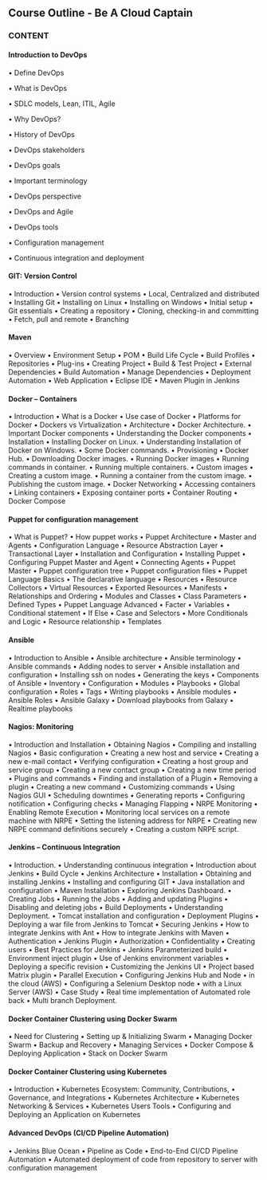 ## Course Outline - Be A Cloud Captain 


### CONTENT

#### Introduction to DevOps

• Define DevOps

• What is DevOps

• SDLC models, Lean, ITIL, Agile

• Why DevOps?

• History of DevOps

• DevOps stakeholders

• DevOps goals

• Important terminology

• DevOps perspective

• DevOps and Agile

• DevOps tools

• Configuration management

• Continuous integration and deployment

#### GIT: Version Control

• Introduction
• Version control systems
• Local, Centralized and distributed
• Installing Git
• Installing on Linux
• Installing on Windows
• Initial setup
• Git essentials
• Creating a repository
• Cloning, checking-in and committing
• Fetch, pull and remote
• Branching

#### Maven

• Overview
• Environment Setup
• POM
• Build Life Cycle
• Build Profiles
• Repositories
• Plug-ins
• Creating Project
• Build & Test Project
• External Dependencies
• Build Automation
• Manage Dependencies
• Deployment Automation
• Web Application
• Eclipse IDE
• Maven Plugin in Jenkins

#### Docker – Containers

• Introduction
• What is a Docker
• Use case of Docker
• Platforms for Docker
• Dockers vs Virtualization
• Architecture
• Docker Architecture.
• Important Docker components
• Understanding the Docker components
• Installation
• Installing Docker on Linux.
• Understanding Installation of Docker on Windows.
• Some Docker commands.
• Provisioning
• Docker Hub.
• Downloading Docker images.
• Running Docker images
• Running commands in container.
• Running multiple containers.
• Custom images
• Creating a custom image.
• Running a container from the custom image.
• Publishing the custom image.
• Docker Networking
• Accessing containers
• Linking containers
• Exposing container ports
• Container Routing
• Docker Compose

#### Puppet for configuration management

• What is Puppet?
• How puppet works
• Puppet Architecture
• Master and Agents
• Configuration Language
• Resource Abstraction Layer
• Transactional Layer
• Installation and Configuration
• Installing Puppet
• Configuring Puppet Master and Agent
• Connecting Agents
• Puppet Master
• Puppet configuration tree
• Puppet configuration files
• Puppet Language Basics
• The declarative language
• Resources
• Resource Collectors
• Virtual Resources
• Exported Resources
• Manifests
• Relationships and Ordering
• Modules and Classes
• Class Parameters
• Defined Types
• Puppet Language Advanced
• Facter
• Variables
• Conditional statement
• If Else
• Case and Selectors
• More Conditionals and Logic
• Resource relationship
• Templates

#### Ansible

• Introduction to Ansible
• Ansible architecture
• Ansible terminology
• Ansible commands
• Adding nodes to server
• Ansible installation and configuration
• Installing ssh on nodes
• Generating the keys
• Components of Ansible
• Inventory
• Configuration
• Modules
• Playbooks
• Global configuration
• Roles
• Tags
• Writing playbooks
• Ansible modules
• Ansible Roles
• Ansible Galaxy
• Download playbooks from Galaxy
• Realtime playbooks

#### Nagios: Monitoring

• Introduction and Installation
• Obtaining Nagios
• Compiling and installing Nagios
• Basic configuration
• Creating a new host and service
• Creating a new e-mail contact
• Verifying configuration
• Creating a host group and service group
• Creating a new contact group
• Creating a new time period
• Plugins and commands
• Finding and installation of a Plugin
• Removing a plugin
• Creating a new command
• Customizing commands
• Using Nagios GUI
• Scheduling downtimes
• Generating reports
• Configuring notification
• Configuring checks
• Managing Flapping
• NRPE Monitoring
• Enabling Remote Execution
• Monitoring local services on a remote machine with NRPE
• Setting the listening address for NRPE
• Creating new NRPE command definitions securely
• Creating a custom NRPE script.


#### Jenkins – Continuous Integration

• Introduction.
• Understanding continuous integration
• Introduction about Jenkins
• Build Cycle
• Jenkins Architecture
• Installation
• Obtaining and installing Jenkins
• Installing and configuring GIT
• Java installation and configuration
• Maven Installation
• Exploring Jenkins Dashboard.
• Creating Jobs
• Running the Jobs
• Adding and updating Plugins
• Disabling and deleting jobs
• Build Deployments
• Understanding Deployment.
• Tomcat installation and configuration
• Deployment Plugins
• Deploying a war file from Jenkins to Tomcat
• Securing Jenkins
• How to integrate Jenkins with Ant
• How to integrate Jenkins with Maven
• Authentication
• Jenkins Plugin
• Authorization
• Confidentiality
• Creating users
• Best Practices for Jenkins
• Jenkins Parameterized build
• Environment inject plugin
• Use of Jenkins environment variables
• Deploying a specific revision
• Customizing the Jenkins UI
• Project based Matrix plugin
• Parallel Execution
• Configuring Jenkins Hub and Node
• in the cloud (AWS)
• Configuring a Selenium Desktop node
• with a Linux Server (AWS)
• Case Study
• Real time implementation of Automated role back
• Multi branch Deployment.

#### Docker Container Clustering using Docker Swarm

• Need for Clustering
• Setting up & Initializing Swarm
• Managing Docker Swarm
• Backup and Recovery
• Managing Services
• Docker Compose & Deploying Application
• Stack on Docker Swarm

#### Docker Container Clustering using Kubernetes

• Introduction
• Kubernetes Ecosystem: Community, Contributions,
• Governance, and Integrations
• Kubernetes Architecture
• Kubernetes Networking & Services
• Kubernetes Users Tools
• Configuring and Deploying an Application on Kubernetes

#### Advanced DevOps (CI/CD Pipeline Automation)

• Jenkins Blue Ocean
• Pipeline as Code
• End-to-End CI/CD Pipeline Automation
• Automated deployment of code from repository to server with configuration
management
